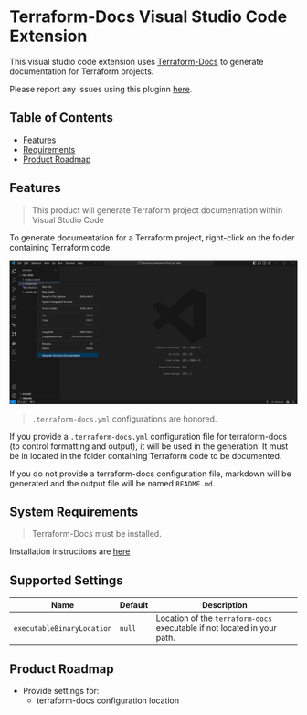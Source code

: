 # Terraform-Docs Visual Studio Code Extension

This visual studio code extension uses [Terraform-Docs](https://github.com/terraform-docs/terraform-docs) to generate documentation for Terraform projects.

Please report any issues using this pluginn [here](https://github.com/Derek-Ashmore/terraform-docs-vscode/issues).

## Table of Contents
<!-- TOC depthFrom:2 depthTo:2 updateOnSave:false -->

- [Features](#features)
- [Requirements](#requirements)
- [Product Roadmap](#product-roadmap)

## Features

> This product will generate Terraform project documentation within Visual Studio Code

To generate documentation for a Terraform project, right-click on the folder containing Terraform code.

![Right-Click Demo](docs/images/right-click-demo.jpg)

> ```.terraform-docs.yml``` configurations are honored.

If you provide a ```.terraform-docs.yml``` configuration file for terraform-docs (to control formatting and output), it will be used in the generation. It must be in located in the folder containing Terraform code to be documented.

If you do not provide a terraform-docs configuration file, markdown will be generated and the output file will be named ```README.md```.

## System Requirements

> Terraform-Docs must be installed.

Installation instructions are [here](https://github.com/terraform-docs/terraform-docs#installation)

## Supported Settings

| Name | Default | Description |
|--- |--- |--- |
| ```executableBinaryLocation``` | ```null``` | Location of the ```terraform-docs``` executable if not located in your path. |

## Product Roadmap

* Provide settings for:
    * terraform-docs configuration location